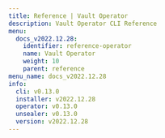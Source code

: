 ```yaml
---
title: Reference | Vault Operator
description: Vault Operator CLI Reference
menu:
  docs_v2022.12.28:
    identifier: reference-operator
    name: Vault Operator
    weight: 10
    parent: reference
menu_name: docs_v2022.12.28
info:
  cli: v0.13.0
  installer: v2022.12.28
  operator: v0.13.0
  unsealer: v0.13.0
  version: v2022.12.28
---
```


